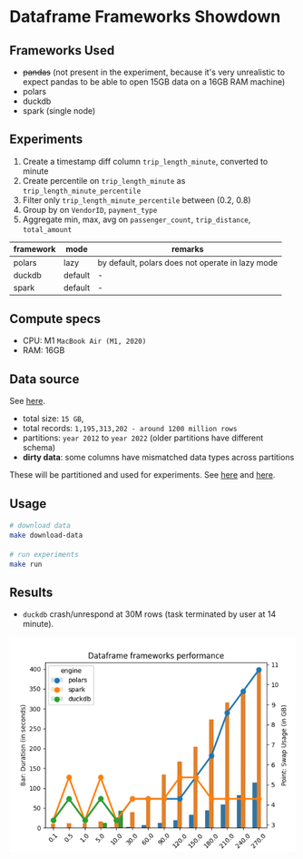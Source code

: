 # Dataframe Frameworks Showdown

## Frameworks Used

- ~~pandas~~ (not present in the experiment, because it's very unrealistic to expect pandas to be able to open 15GB data on a 16GB RAM machine)
- polars
- duckdb
- spark (single node)

## Experiments

1. Create a timestamp diff column `trip_length_minute`, converted to minute
2. Create percentile on `trip_length_minute` as `trip_length_minute_percentile`
3. Filter only `trip_length_minute_percentile` between (0.2, 0.8)
4. Group by on `VendorID`, `payment_type`
5. Aggregate min, max, avg on `passenger_count`, `trip_distance`, `total_amount`

| framework | mode    | remarks                                          |
| --------- | ------- | ------------------------------------------------ |
| polars    | lazy    | by default, polars does not operate in lazy mode |
| duckdb    | default | -                                                |
| spark     | default | -                                                |

## Compute specs

- CPU: M1 `MacBook Air (M1, 2020)`
- RAM: 16GB

## Data source

See [here](src/utils/download_dataset.sh).

- total size: `15 GB`,
- total records: `1,195,313,202 - around 1200 million rows`
- partitions: `year 2012` to `year 2022` (older partitions have different schema)
- **dirty data**: some columns have mismatched data types across partitions

These will be partitioned and used for experiments. See [here](src/utils/prep_data_01_cast_dtype.py) and [here](src/utils/prep_data_02_repartition.py).

## Usage

```bash
# download data
make download-data

# run experiments
make run
```

## Results

- `duckdb` crash/unrespond at 30M rows (task terminated by user at 14 minute).

![result](images/result.png)
